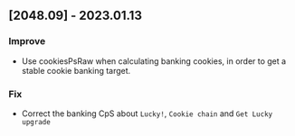 ## [2048.09] - 2023.01.13
### Improve
- Use cookiesPsRaw when calculating banking cookies, in order to get a stable cookie banking target.
### Fix
- Correct the banking CpS about `Lucky!`, `Cookie chain` and `Get Lucky upgrade`